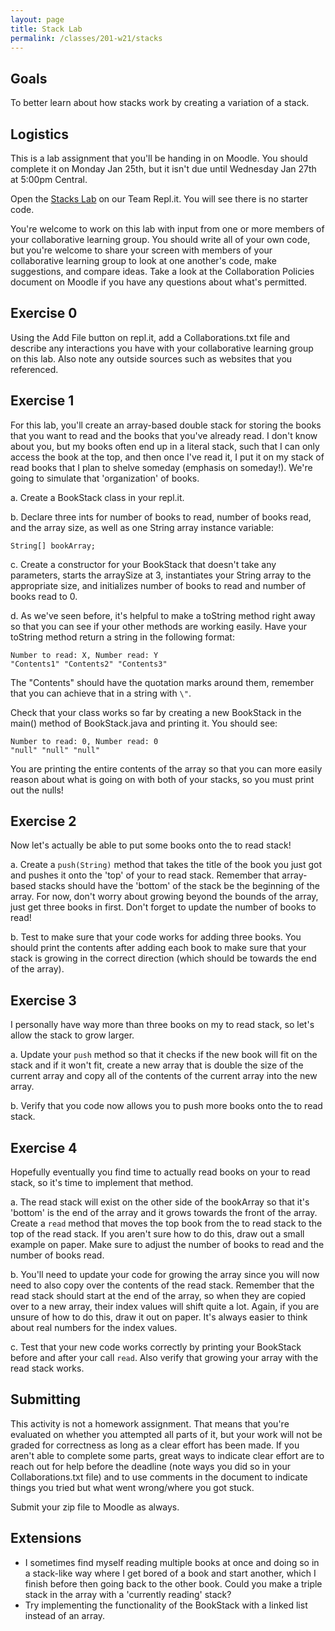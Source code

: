 ```yaml
---
layout: page
title: Stack Lab
permalink: /classes/201-w21/stacks
---
```


## Goals
To better learn about how stacks work by creating a variation of a stack.

## Logistics
This is a lab assignment that you'll be handing in on Moodle. You should complete it on Monday Jan 25th, but it isn't due until Wednesday Jan 27th at 5:00pm Central.

Open the [Stacks Lab](https://repl.it/team/carlcs201s01w21/Stacks-Lab) on our Team Repl.it. You will see there is no starter code.

You're welcome to work on this lab with input from one or more members of your collaborative learning group. You should write all of your own code, but you're welcome to share your screen with members of your collaborative learning group to look at one another's code, make suggestions, and compare ideas. Take a look at the Collaboration Policies document on Moodle if you have any questions about what's permitted.

## Exercise 0
Using the Add File button on repl.it, add a Collaborations.txt file and describe any interactions you have with your collaborative learning group on this lab. Also note any outside sources such as websites that you referenced. 

## Exercise 1
For this lab, you'll create an array-based double stack for storing the books that you want to read and the books that you've already read. 
I don't know about you, but my books often end up in a literal stack, such that I can only access the book at the top, and then once I've read it, I put it on my stack of read books that I plan to shelve someday (emphasis on someday!). 
We're going to simulate that 'organization' of books.

a. Create a BookStack class in your repl.it.

b. Declare three ints for number of books to read, number of books read, and the array size, as well as one String array instance variable:
```
String[] bookArray;
```

c. Create a constructor for your BookStack that doesn't take any parameters, starts the arraySize at 3, instantiates your String array to the appropriate size, and initializes number of books to read and number of books read to 0.

d. As we've seen before, it's helpful to make a toString method right away so that you can see if your other methods are working easily. Have your toString method return a string in the following format:
```
Number to read: X, Number read: Y
"Contents1" "Contents2" "Contents3"
```
The "Contents" should have the quotation marks around them, remember that you can achieve that in a string with `\"`.

Check that your class works so far by creating a new BookStack in the main() method of BookStack.java and printing it. You should see:
```
Number to read: 0, Number read: 0
"null" "null" "null"
```

You are printing the entire contents of the array so that you can more easily reason about what is going on with both of your stacks, so you must print out the nulls!

## Exercise 2
Now let's actually be able to put some books onto the to read stack!

a. Create a `push(String)` method that takes the title of the book you just got and pushes it onto the 'top' of your to read stack. Remember that array-based stacks should have the 'bottom' of the stack be the beginning of the array. For now, don't worry about growing  beyond the bounds of the array, just get three books in first. Don't forget to update the number of books to read!

b. Test to make sure that your code works for adding three books. You should print the contents after adding each book to make sure that your stack is growing in the correct direction (which should be towards the end of the array).

## Exercise 3
I personally have way more than three books on my to read stack, so let's allow the stack to grow larger.

a. Update your `push` method so that it checks if the new book will fit on the stack and if it won't fit, create a new array that is double the size of the current array and copy all of the contents of the current array into the new array.

b. Verify that you code now allows you to push more books onto the to read stack.

## Exercise 4
Hopefully eventually you find time to actually read books on your to read stack, so it's time to implement that method.

a. The read stack will exist on the other side of the bookArray so that it's 'bottom' is the end of the array and it grows towards the front of the array. Create a `read` method that moves the top book from the to read stack to the top of the read stack. If you aren't sure how to do this, draw out a small example on paper. Make sure to adjust the number of books to read and the number of books read.

b. You'll need to update your code for growing the array since you will now need to also copy over the contents of the read stack. Remember that the read stack should start at the end of the array, so when they are copied over to a new array, their index values will shift quite a lot. Again, if you are unsure of how to do this, draw it out on paper. It's always easier to think about real numbers for the index values.

c. Test that your new code works correctly by printing your BookStack before and after your call `read`. Also verify that growing your array with the read stack works.

## Submitting
This activity is not a homework assignment. That means that you're evaluated on whether you attempted all parts of it, but your work will not be graded for correctness as long as a clear effort has been made. If you aren't able to complete some parts, great ways to indicate clear effort are to reach out for help before the deadline (note ways you did so in your Collaborations.txt file) and to use comments in the document to indicate things you tried but what went wrong/where you got stuck. 

Submit your zip file to Moodle as always.

## Extensions
* I sometimes find myself reading multiple books at once and doing so in a stack-like way where I get bored of a book and start another, which I finish before then going back to the other book. Could you make a triple stack in the array with a 'currently reading' stack?
* Try implementing the functionality of the BookStack with a linked list instead of an array.
